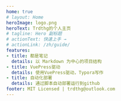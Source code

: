 ```yaml
---
home: true
# layout: Home
heroImage: logo.png
heroText: Trdthg的个人主页
# tagline: Hero 副标题
# actionText: 快速上手 →
# actionLink: /zh/guide/
features:
- title: 都是笔记
  details: 以 Markdown 为中心的项目结构
- title: VuePress驱动
  details: 使用VuePress驱动，Typora写作
- title: 自动化部署
  details: 通过脚本自动部署运行到github
footer: MIT Licensed | trdthg@outlook.com
---
```


